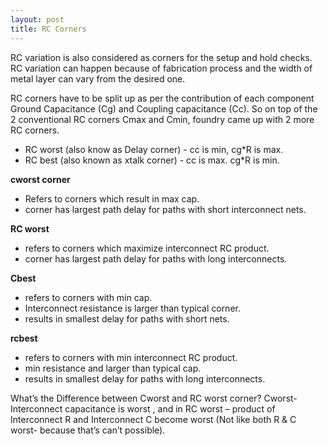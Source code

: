 ```yaml
---
layout: post
title: RC Corners
---
```


RC variation is also considered as corners for the setup and hold checks. RC variation can happen because of fabrication process and the width of metal layer can vary from the desired one.

RC corners have to be split up as per the contribution of each component Ground Capacitance (Cg) and Coupling capacitance (Cc). So on top of the 2 conventional RC corners Cmax and Cmin, foundry came up with 2 more RC corners.

- RC worst (also know as Delay corner) - cc is min, cg*R is max.
- RC best (also known as xtalk corner) - cc is max. cg*R is min.

**cworst corner**
- Refers to corners which result in max cap.
- corner has largest path delay for paths with short interconnect nets.

**RC worst**
- refers to corners which maximize interconnect RC product.
- corner has largest path delay for paths with long interconnects.

**Cbest**
- refers to corners with min cap.
- Interconnect resistance is larger than typical corner.
- results in smallest delay for paths with short nets.

**rcbest**
- refers to corners with min interconnect RC product.
- min resistance and larger than typical cap.
- results in smallest delay for paths with long interconnects.

What’s the Difference between Cworst and RC worst corner?
Cworst- Interconnect capacitance is worst , and in RC worst – product of Interconnect R and Interconnect C become worst (Not like both R & C worst- because that’s can’t possible).
